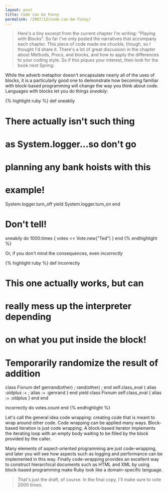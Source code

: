 ```yaml
---
layout: post
title: Code can be Funny
permalink: /2007/12/code-can-be-funny/
---
```


> Here's a tiny excerpt from the current chapter I'm writing: "Playing with
> Blocks". So far I've only posted the narratives that accompany each chapter.
> This piece of code made me chuckle, though, so I thought I'd share it. There's
> a lot of great discussion in the chapter about Methods, Procs, and blocks, and
> how to apply the differences to your coding style. So if this piques your
> interest, then look for the book next Spring:

While the adverb metaphor doesn't encapsulate nearly all of the uses of blocks,
it is a particularly good one to demonstrate how becoming familiar with
block-based programming will change the way you think about code. Languages
with blocks let you do things *sneakily*:

{% highlight ruby %}
def sneakily
   # There actually isn't such thing
   # as System.logger...so don't go
   # planning any bank hoists with this
   # example!
   System.logger.turn_off
   yield
   System.logger.turn_on
end

# Don't tell!
sneakily do
  1000.times {
     votes << Vote.new("Ted")
  }
end
{% endhighlight %}

Or, if you don't mind the consequences, even *incorrectly*

{% highlight ruby %}
def incorrectly
   # This one actually works, but can
   # really mess up the interpreter depending
   # on what you put inside the block!

   # Temporarily randomize the result of addition
   class Fixnum
      def genrand(other) ; rand(other) ; end
      self.class_eval {
         alias :oldplus :+ ; alias :+ :genrand
      }
   end
   yield
   class Fixnum
      self.class_eval { alias :+ :oldplus }
   end
end

incorrectly do
   votes.count
end
{% endhighlight %}

Let's call the general idea code wrapping: creating code that is meant to wrap
around other code. Code wrapping can be applied many ways. Block-based
iteration is just code wrapping. A block-based iterator implements the
iterating loop with an empty body waiting to be filled by the block provided by
the caller.

Many elements of aspect-oriented programming are just code-wrapping, and later
you will see how aspects such as logging and performance can be implemented in
this way. Finally code-wrapping provides an excellent way to construct
hierarchical documents such as HTML and XML by using block-based programming
make Ruby look like a domain-specific language.

> That's just the draft, of course. In the final copy, I'll make sure to vote 2000 times.
